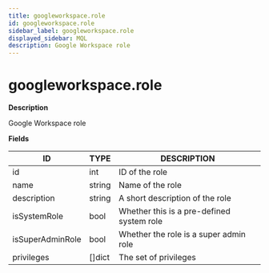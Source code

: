 ```yaml
---
title: googleworkspace.role
id: googleworkspace.role
sidebar_label: googleworkspace.role
displayed_sidebar: MQL
description: Google Workspace role
---
```


# googleworkspace.role

**Description**

Google Workspace role

**Fields**

| ID               | TYPE           | DESCRIPTION                               |
| ---------------- | -------------- | ----------------------------------------- |
| id               | int            | ID of the role                            |
| name             | string         | Name of the role                          |
| description      | string         | A short description of the role           |
| isSystemRole     | bool           | Whether this is a pre-defined system role |
| isSuperAdminRole | bool           | Whether the role is a super admin role    |
| privileges       | &#91;&#93;dict | The set of privileges                     |

